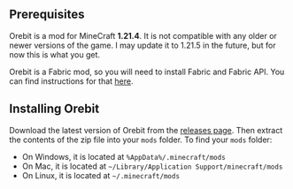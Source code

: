 ## Prerequisites

Orebit is a mod for MineCraft **1.21.4**. It is not compatible with any older
or newer versions of the game. I may update it to 1.21.5 in the future, but for
now this is what you get.

Orebit is a Fabric mod, so you will need to install Fabric and Fabric API. You
can find instructions for that [here](https://fabricmc.net/wiki/player:setup).

## Installing Orebit

Download the latest version of Orebit from the
[releases page](https://github.com/stevendesu/orebit-1.21.4/releases). Then
extract the contents of the zip file into your `mods` folder. To find your
`mods` folder:

 * On Windows, it is located at `%AppData%/.minecraft/mods`
 * On Mac, it is located at `~/Library/Application Support/minecraft/mods`
 * On Linux, it is located at `~/.minecraft/mods`
